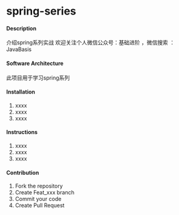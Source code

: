 # spring-series

#### Description
介绍spring系列实战
欢迎关注个人微信公众号：基础进阶 ，微信搜索 ：JavaBasis

#### Software Architecture
此项目用于学习spring系列 

#### Installation

1.  xxxx
2.  xxxx
3.  xxxx

#### Instructions

1.  xxxx
2.  xxxx
3.  xxxx

#### Contribution

1.  Fork the repository
2.  Create Feat_xxx branch
3.  Commit your code
4.  Create Pull Request
